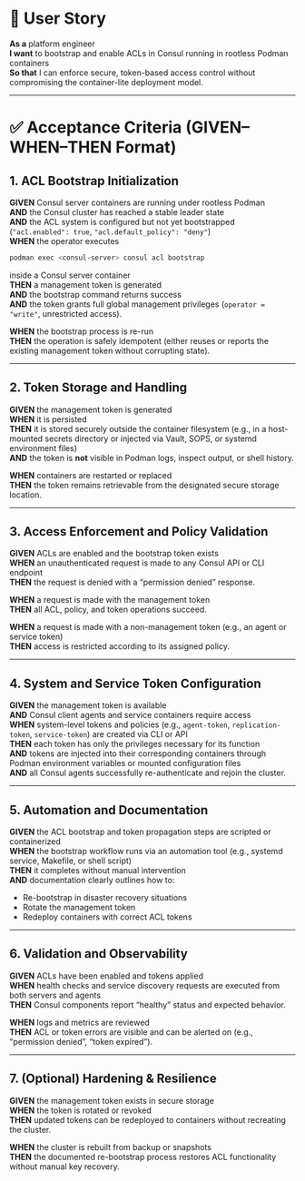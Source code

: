 # 🧩 User Story
**As a** platform engineer  
**I want** to bootstrap and enable ACLs in Consul running in rootless Podman containers  
**So that** I can enforce secure, token-based access control without compromising the container-lite deployment model.

---

# ✅ Acceptance Criteria (GIVEN–WHEN–THEN Format)

## 1. ACL Bootstrap Initialization
**GIVEN** Consul server containers are running under rootless Podman  
**AND** the Consul cluster has reached a stable leader state  
**AND** the ACL system is configured but not yet bootstrapped (`"acl.enabled": true`, `"acl.default_policy": "deny"`)  
**WHEN** the operator executes  
```bash
podman exec <consul-server> consul acl bootstrap
```  
inside a Consul server container  
**THEN** a management token is generated  
**AND** the bootstrap command returns success  
**AND** the token grants full global management privileges (`operator = "write"`, unrestricted access).  

**WHEN** the bootstrap process is re-run  
**THEN** the operation is safely idempotent (either reuses or reports the existing management token without corrupting state).  

---

## 2. Token Storage and Handling
**GIVEN** the management token is generated  
**WHEN** it is persisted  
**THEN** it is stored securely outside the container filesystem (e.g., in a host-mounted secrets directory or injected via Vault, SOPS, or systemd environment files)  
**AND** the token is **not** visible in Podman logs, inspect output, or shell history.  

**WHEN** containers are restarted or replaced  
**THEN** the token remains retrievable from the designated secure storage location.  

---

## 3. Access Enforcement and Policy Validation
**GIVEN** ACLs are enabled and the bootstrap token exists  
**WHEN** an unauthenticated request is made to any Consul API or CLI endpoint  
**THEN** the request is denied with a “permission denied” response.  

**WHEN** a request is made with the management token  
**THEN** all ACL, policy, and token operations succeed.  

**WHEN** a request is made with a non-management token (e.g., an agent or service token)  
**THEN** access is restricted according to its assigned policy.  

---

## 4. System and Service Token Configuration
**GIVEN** the management token is available  
**AND** Consul client agents and service containers require access  
**WHEN** system-level tokens and policies (e.g., `agent-token`, `replication-token`, `service-token`) are created via CLI or API  
**THEN** each token has only the privileges necessary for its function  
**AND** tokens are injected into their corresponding containers through Podman environment variables or mounted configuration files  
**AND** all Consul agents successfully re-authenticate and rejoin the cluster.  

---

## 5. Automation and Documentation
**GIVEN** the ACL bootstrap and token propagation steps are scripted or containerized  
**WHEN** the bootstrap workflow runs via an automation tool (e.g., systemd service, Makefile, or shell script)  
**THEN** it completes without manual intervention  
**AND** documentation clearly outlines how to:  
- Re-bootstrap in disaster recovery situations  
- Rotate the management token  
- Redeploy containers with correct ACL tokens  

---

## 6. Validation and Observability
**GIVEN** ACLs have been enabled and tokens applied  
**WHEN** health checks and service discovery requests are executed from both servers and agents  
**THEN** Consul components report “healthy” status and expected behavior.  

**WHEN** logs and metrics are reviewed  
**THEN** ACL or token errors are visible and can be alerted on (e.g., “permission denied”, “token expired”).  

---

## 7. (Optional) Hardening & Resilience
**GIVEN** the management token exists in secure storage  
**WHEN** the token is rotated or revoked  
**THEN** updated tokens can be redeployed to containers without recreating the cluster.  

**WHEN** the cluster is rebuilt from backup or snapshots  
**THEN** the documented re-bootstrap process restores ACL functionality without manual key recovery.  
